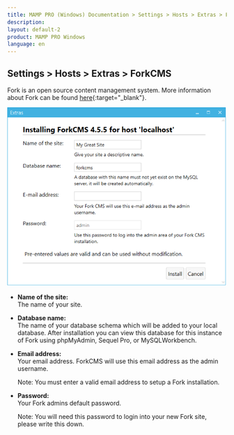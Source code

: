 ```yaml
---
title: MAMP PRO (Windows) Documentation > Settings > Hosts > Extras > ForkCMS
description: 
layout: default-2
product: MAMP PRO Windows
language: en
---
```


## Settings > Hosts > Extras > ForkCMS

Fork is an open source content management system. More information about Fork can be found [here](http://www.fork-cms.com){:target="_blank"}.

![MAMP](/en/MAMP-PRO-Windows/Settings/Hosts/Extras/ForkCMS/ExtraForkCMS.png)

*  **Name of the site:**  
   The name of your site.

*  **Database name:**  
   The name of your database schema which will be added to your local database. After installation you can view this database for this instance of Fork using phpMyAdmin, Sequel Pro, or MySQLWorkbench. 

*  **Email address:**  
   Your email address. ForkCMS will use this email address as the admin username.
   
   <div class="alert" role="alert"> 
   Note: You must enter a valid email address to setup a Fork installation.
   </div>
   
*  **Password:**  
   Your Fork admins default password.  
   <div class="alert" role="alert">   
   Note: You will need this password to login into your new Fork site, please write this down.
   </div>
   
